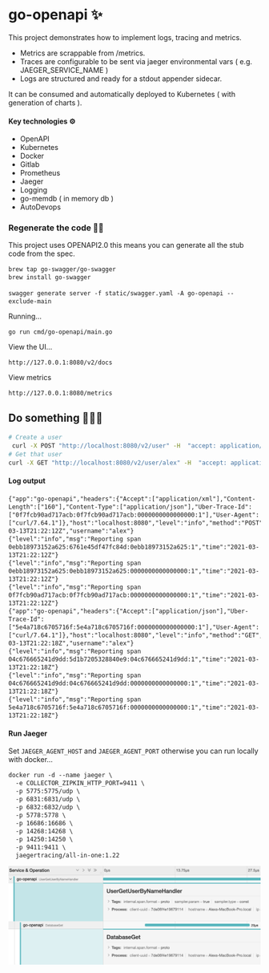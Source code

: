 # go-openapi ✨

This project demonstrates how to implement logs, tracing and metrics.

- Metrics are scrappable from /metrics.
- Traces are configurable to be sent via jaeger environmental vars ( e.g. JAEGER_SERVICE_NAME )
- Logs are structured and ready for a stdout appender sidecar.

It can be consumed and automatically deployed to Kubernetes ( with generation of charts ).

#### Key technologies ⚙️

- OpenAPI
- Kubernetes
- Docker
- Gitlab
- Prometheus
- Jaeger
- Logging
- go-memdb ( in memory db )
- AutoDevops

### Regenerate the code 💅🏼

This project uses OPENAPI2.0 this means you can generate all the stub code from the spec.

```
brew tap go-swagger/go-swagger
brew install go-swagger

swagger generate server -f static/swagger.yaml -A go-openapi --exclude-main
```

Running...

```
go run cmd/go-openapi/main.go
```

View the UI...

```
http://127.0.0.1:8080/v2/docs
```

View metrics

```
http://127.0.0.1:8080/metrics
```

## Do something 🤷🏼‍♀️
```bash
# Create a user
 curl -X POST "http://localhost:8080/v2/user" -H  "accept: application/xml" -H  "Content-Type: application/json" -d "{  \"email\": \"string\",  \"firstName\": \"string\",  \"id\": 0,  \"lastName\": \"string\",  \"password\": \"string\",  \"phone\": \"string\",  \"userStatus\": 0,  \"username\": \"alex\"}"
# Get that user
curl -X GET "http://localhost:8080/v2/user/alex" -H  "accept: application/xml" -v
```

#### Log output

```
{"app":"go-openapi","headers":{"Accept":["application/xml"],"Content-Length":["160"],"Content-Type":["application/json"],"Uber-Trace-Id":["0f7fcb90ad717acb:0f7fcb90ad717acb:0000000000000000:1"],"User-Agent":["curl/7.64.1"]},"host":"localhost:8080","level":"info","method":"POST","msg":"CreateUserHandlerFunc","requestPath":"/v2/user","time":"2021-03-13T21:22:12Z","username":"alex"}
{"level":"info","msg":"Reporting span 0ebb18973152a625:6761e45df47fc84d:0ebb18973152a625:1","time":"2021-03-13T21:22:12Z"}
{"level":"info","msg":"Reporting span 0ebb18973152a625:0ebb18973152a625:0000000000000000:1","time":"2021-03-13T21:22:12Z"}
{"level":"info","msg":"Reporting span 0f7fcb90ad717acb:0f7fcb90ad717acb:0000000000000000:1","time":"2021-03-13T21:22:12Z"}
{"app":"go-openapi","headers":{"Accept":["application/json"],"Uber-Trace-Id":["5e4a718c6705716f:5e4a718c6705716f:0000000000000000:1"],"User-Agent":["curl/7.64.1"]},"host":"localhost:8080","level":"info","method":"GET","msg":"UserGetUserByNameHandler","requestPath":"/v2/user/alex","time":"2021-03-13T21:22:18Z","username":"alex"}
{"level":"info","msg":"Reporting span 04c676665241d9dd:5d1b7205328840e9:04c676665241d9dd:1","time":"2021-03-13T21:22:18Z"}
{"level":"info","msg":"Reporting span 04c676665241d9dd:04c676665241d9dd:0000000000000000:1","time":"2021-03-13T21:22:18Z"}
{"level":"info","msg":"Reporting span 5e4a718c6705716f:5e4a718c6705716f:0000000000000000:1","time":"2021-03-13T21:22:18Z"}
```


#### Run Jaeger 

Set `JAEGER_AGENT_HOST` and `JAEGER_AGENT_PORT` otherwise you can run locally with docker...

```
docker run -d --name jaeger \
  -e COLLECTOR_ZIPKIN_HTTP_PORT=9411 \
  -p 5775:5775/udp \
  -p 6831:6831/udp \
  -p 6832:6832/udp \
  -p 5778:5778 \
  -p 16686:16686 \
  -p 14268:14268 \
  -p 14250:14250 \
  -p 9411:9411 \
  jaegertracing/all-in-one:1.22
```

![](images/jaeger.png)
